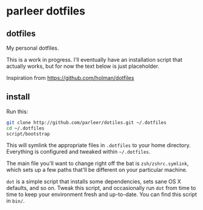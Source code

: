 # parleer dotfiles

## dotfiles

My personal dotfiles. 


This is a work in progress. I'll eventually have an installation script that
actually works, but for now the text below is just placeholder. 


Inspiration from https://github.com/holman/dotfiles

## install


Run this:

```sh
git clone http://github.com/parleer/dotiles.git ~/.dotfiles
cd ~/.dotfiles
script/bootstrap
```

This will symlink the appropriate files in `.dotfiles` to your home directory.
Everything is configured and tweaked within `~/.dotfiles`.

The main file you'll want to change right off the bat is `zsh/zshrc.symlink`,
which sets up a few paths that'll be different on your particular machine.

`dot` is a simple script that installs some dependencies, sets sane OS X
defaults, and so on. Tweak this script, and occasionally run `dot` from
time to time to keep your environment fresh and up-to-date. You can find
this script in `bin/`.


